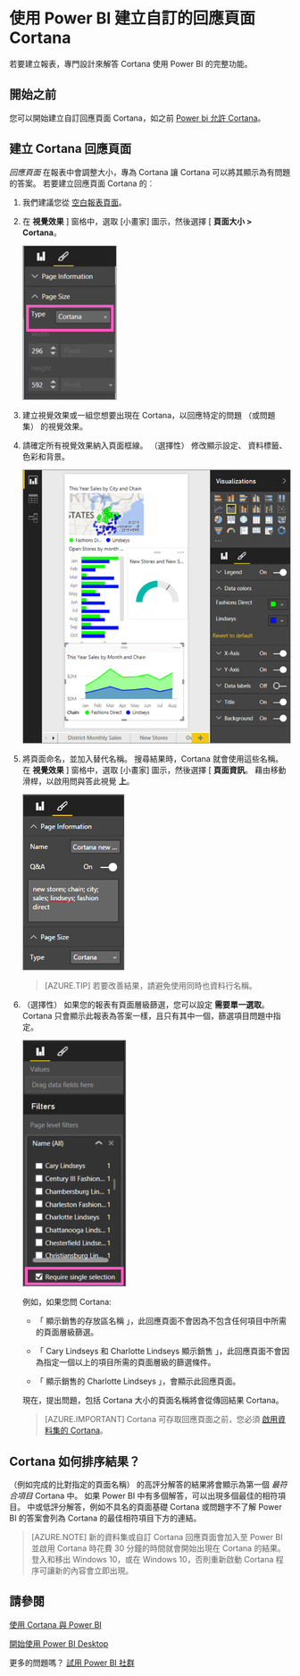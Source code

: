 <properties
   pageTitle="建立自訂 Power BI 回應卡 Cortana"
   description="Cortana Power BI 中建立自訂回應卡"
   services="powerbi"
   documentationCenter=""
   authors="mihart"  
   manager="mblythe"
   backup=""
   editor=""
   tags=""
   qualityFocus="no"
   qualityDate=""/>

<tags
   ms.service="powerbi"
   ms.devlang="NA"
   ms.topic="article"
   ms.tgt_pltfrm="NA"
   ms.workload="powerbi"
   ms.date="09/30/2016"
   ms.author="mihart"/>


# 使用 Power BI 建立自訂的回應頁面 Cortana

若要建立報表，專門設計來解答 Cortana 使用 Power BI 的完整功能。

## 開始之前

您可以開始建立自訂回應頁面 Cortana，如之前 [Power bi 允許 Cortana](powerbi-service-cortana-enable.md)。  

## 建立 Cortana 回應頁面
 *回應頁面* 在報表中會調整大小，專為 Cortana 讓 Cortana 可以將其顯示為有問題的答案。  若要建立回應頁面 Cortana 的︰

1. 我們建議您從 [空白報表頁面](powerbi-service-add-a-page-to-a-report.md)。

2. 在 **視覺效果** ] 窗格中，選取 [小畫家] 圖示，然後選擇 [ **頁面大小 > Cortana**。

    ![](media/powerbi-service-cortana-desktop-entity-cards/PBI-cortana-page-size.png)

3. 建立視覺效果或一組您想要出現在 Cortana，以回應特定的問題 （或問題集） 的視覺效果。

4. 請確定所有視覺效果納入頁面框線。  （選擇性） 修改顯示設定、 資料標籤、 色彩和背景。  

    ![](media/powerbi-service-cortana-desktop-entity-cards/PBI_Cortana_modify.png)

5. 將頁面命名，並加入替代名稱。  搜尋結果時，Cortana 就會使用這些名稱。 在 **視覺效果** ] 窗格中，選取 [小畫家] 圖示，然後選擇 [ **頁面資訊**。 藉由移動滑桿，以啟用問與答此視覺 **上**。

    ![](media/powerbi-service-cortana-desktop-entity-cards/powerbi-cortana-name.png)

    >[AZURE.TIP] 若要改善結果，請避免使用同時也資料行名稱。

6. （選擇性） 如果您的報表有頁面層級篩選，您可以設定 **需要單一選取**。 Cortana 只會顯示此報表為答案一樣，且只有其中一個，篩選項目問題中指定。

    ![](media/powerbi-service-cortana-desktop-entity-cards/PBI-cortana-single-selection.png)

      例如，如果您問 Cortana:

      - 「 顯示銷售的存放區名稱 」，此回應頁面不會因為不包含任何項目中所需的頁面層級篩選。

      - 「 Cary Lindseys 和 Charlotte Lindseys 顯示銷售 」，此回應頁面不會因為指定一個以上的項目所需的頁面層級的篩選條件。

      - 「 顯示銷售的 Charlotte Lindseys 」，會顯示此回應頁面。

    現在，提出問題，包括 Cortana 大小的頁面名稱將會從傳回結果 Cortana。

    >[AZURE.IMPORTANT]  Cortana 可存取回應頁面之前，您必須 [啟用資料集的 Cortana](powerbi-service-cortana-enable.md)。

## Cortana 如何排序結果？

（例如完成的比對指定的頁面名稱） 的高評分解答的結果將會顯示為第一個 *最符合項目* Cortana 中。 如果 Power BI 中有多個解答，可以出現多個最佳的相符項目。 中或低評分解答，例如不具名的頁面基礎 Cortana 或問題字不了解 Power BI 的答案會列為 Cortana 的最佳相符項目下方的連結。

>[AZURE.NOTE] 新的資料集或自訂 Cortana 回應頁面會加入至 Power BI 並啟用 Cortana 時花費 30 分鐘的時間就會開始出現在 Cortana 的結果。 登入和移出 Windows 10，或在 Windows 10，否則重新啟動 Cortana 程序可讓新的內容會立即出現。


## 請參閱

[使用 Cortana 與 Power BI](powerbi-service-cortana-intro.md)

[開始使用 Power BI Desktop](powerbi-desktop-getting-started.md)

更多的問題嗎？ [試用 Power BI 社群](http://community.powerbi.com/)
